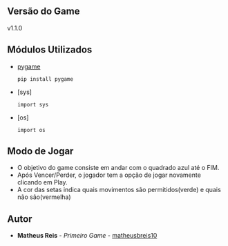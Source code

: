 ## Versão do Game

v1.1.0

## Módulos Utilizados

* [pygame](http://www.pygame.org/)
  ```
  pip install pygame
  ```
* [sys]
  ```
  import sys
  ```
* [os]
  ```
  import os
  ```

## Modo de Jogar
* O objetivo do game consiste em andar com o quadrado azul até o FIM.
* Após Vencer/Perder, o jogador tem a opção de jogar novamente clicando em Play.
* A cor das setas indica quais movimentos são permitidos(verde) e quais não são(vermelha)

## Autor

* **Matheus Reis** - *Primeiro Game* - [matheusbreis10](https://github.com/matheusbreis10)

